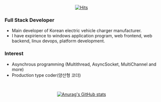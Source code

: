 <div align=center>
  
[![Hits](https://hits.seeyoufarm.com/api/count/incr/badge.svg?url=https%3A%2F%2Fgithub.com%2FKuass&count_bg=%2379C83D&title_bg=%23555555&icon=awesomelists.svg&icon_color=%23E7E7E7&title=hits&edge_flat=false)](https://hits.seeyoufarm.com)

</div>

### Full Stack Developer

- Main developer of Korean electric vehicle charger manufacturer.
- I have expirience to windows application program, web frontend, web backend, linux devops, platform development.

### Interest

- Asynchrous programming (Multithread, AsyncSocket, MultiChannel and more)
- Production type coder(양산형 코더)

<br>
<div align=center>

[![Anurag's GitHub stats](https://github-readme-stats.vercel.app/api?username=Kuass&show_icons=true&count_private=true&bg_color=30,e96443,904e95&title_color=fff&text_color=fff&icon_color=fff&hide=prs)](https://www.kua.kr)

</div>

